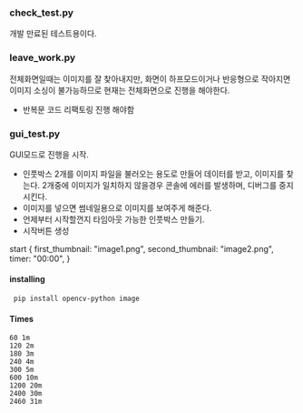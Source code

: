 ### check_test.py
개발 만료된 테스트용이다.

### leave_work.py
전체화면일때는 이미지를 잘 찾아내지만, 화면이 하프모드이거나 반응형으로 작아지면 이미지 소싱이 불가능하므로 현재는 전체화면으로 진행을 해야한다. 
- 반복문 코드 리팩토링 진행 해야함

### gui_test.py
GUI모드로 진행을 시작.
- 인풋박스 2개를 이미지 파일을 불러오는 용도로 만들어 데이터를 받고, 이미지를 찾는다. 2개중에 이미지가 일치하지 않을경우 콘솔에 에러를 발생하며, 디버그를 중지시킨다.
- 이미지를 넣으면 썸네일용으로 이미지를 보여주게 해준다.
- 언제부터 시작할껀지 타임아웃 가능한 인풋박스 만들기.
- 시작버튼 생성

start {
  first_thumbnail: "image1.png",
  second_thumbnail: "image2.png",
  timer: "00:00",
}

#### installing
```
 pip install opencv-python image
```

#### Times
```
60 1m
120 2m
180 3m
240 4m
300 5m
600 10m
1200 20m
2400 30m
2460 31m
```